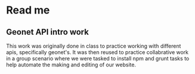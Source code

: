# Read me
## Geonet API intro work 
This work was originally done in class to practice working with different apis, specifically geonet's. It was then reused to practice collabrative work in a group scenario where we were tasked to install npm and grunt tasks to help automate the making and editing of our website.